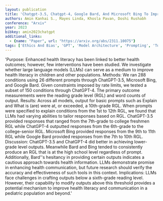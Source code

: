 ```yaml
---
layout: publication
title: 'Chatgpt-3.5, Chatgpt-4, Google Bard, And Microsoft Bing To Improve Health Literacy And Communication In Pediatric Populations And Beyond'
authors: Amin Kanhai S., Mayes Linda, Khosla Pavan, Doshi Rushabh
conference: "Arxiv"
year: 2023
bibkey: amin2023chatgpt
additional_links:
  - {name: "Paper", url: "https://arxiv.org/abs/2311.10075"}
tags: ['Ethics And Bias', 'GPT', 'Model Architecture', 'Prompting', 'Tools']
---
```

'Purpose: Enhanced health literacy has been linked to better health outcomes; however, few interventions have been studied. We investigate whether large language models (LLMs) can serve as a medium to improve health literacy in children and other populations. Methods: We ran 288 conditions using 26 different prompts through ChatGPT-3.5, Microsoft Bing, and Google Bard. Given constraints imposed by rate limits, we tested a subset of 150 conditions through ChatGPT-4. The primary outcome measurements were the reading grade level (RGL) and word counts of output. Results: Across all models, output for basic prompts such as Explain and What is (are) were at, or exceeded, a 10th-grade RGL. When prompts were specified to explain conditions from the 1st to 12th RGL, we found that LLMs had varying abilities to tailor responses based on RGL. ChatGPT-3.5 provided responses that ranged from the 7th-grade to college freshmen RGL while ChatGPT-4 outputted responses from the 6th-grade to the college-senior RGL. Microsoft Bing provided responses from the 9th to 11th RGL while Google Bard provided responses from the 7th to 10th RGL. Discussion: ChatGPT-3.5 and ChatGPT-4 did better in achieving lower-grade level outputs. Meanwhile Bard and Bing tended to consistently produce an RGL that is at the high school level regardless of prompt. Additionally, Bard''s hesitancy in providing certain outputs indicates a cautious approach towards health information. LLMs demonstrate promise in enhancing health communication, but future research should verify the accuracy and effectiveness of such tools in this context. Implications: LLMs face challenges in crafting outputs below a sixth-grade reading level. However, their capability to modify outputs above this threshold provides a potential mechanism to improve health literacy and communication in a pediatric population and beyond.'
